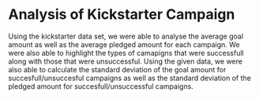# Analysis of Kickstarter Campaign
Using the kickstarter data set, we were able to analyse the average goal amount as well as the average pledged amount for each campaign. We were also able to highlight the types of camapigns that were successfull along with those that were unsuccessful. Using the given data, we were also able to calculate the standard deviation of the goal amount for succesfull/unsuccesful campaigns as well as the standard deviation of the pledged amount for succesfull/unsuccessful campaigns.

